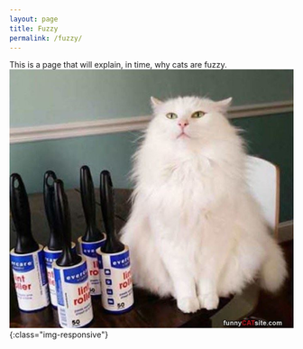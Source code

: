 ```yaml
---
layout: page
title: Fuzzy
permalink: /fuzzy/
---
```


This is a page that will explain, in time, why cats are fuzzy.
![Fuzzy](/image/cat.jpg){:class="img-responsive"}
